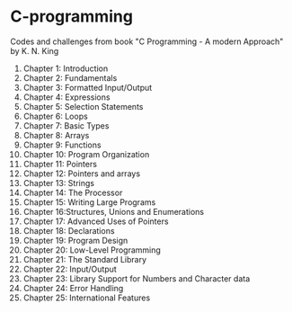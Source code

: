 # C-programming

Codes and challenges from book "C Programming - A modern Approach" by K. N. King

1. Chapter 1: Introduction
2. Chapter 2: Fundamentals
3. Chapter 3: Formatted Input/Output
4. Chapter 4: Expressions
5. Chapter 5: Selection Statements
6. Chapter 6: Loops
7. Chapter 7: Basic Types
8. Chapter 8: Arrays
9. Chapter 9: Functions
10. Chapter 10: Program Organization
11. Chapter 11: Pointers
12. Chapter 12: Pointers and arrays
13. Chapter 13: Strings
14. Chapter 14: The Processor
15. Chapter 15: Writing Large Programs
16. Chapter 16:Structures, Unions and Enumerations
17. Chapter 17: Advanced Uses of Pointers
18. Chapter 18: Declarations
19. Chapter 19: Program Design
20. Chapter 20: Low-Level Programming
21. Chapter 21: The Standard Library
22. Chapter 22: Input/Output
23. Chapter 23: Library Support for Numbers and Character data
24. Chapter 24: Error Handling
25. Chapter 25: International Features

